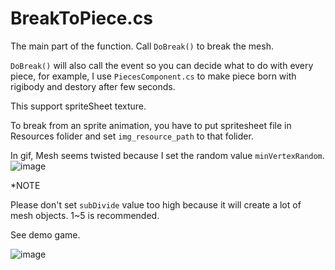 # BreakToPiece.cs
The main part of the function. Call `DoBreak()` to break the mesh.

`DoBreak()` will also call the event so you can decide what to do with every piece, for example, I use `PiecesComponent.cs` to make piece born with rigibody and destory after few seconds.

This support spriteSheet texture.

To break from an sprite animation, you have to put spritesheet file in Resources folider and set `img_resource_path` to that folider.

In gif, Mesh seems twisted because I set the random value `minVertexRandom`.
![image](https://i.imgur.com/QzRMreo.gif) 

*NOTE

Please don't set `subDivide` value too high because it will create a lot of mesh objects. 1~5 is recommended.

See demo game.

![image](https://i.imgur.com/d7fK9f2.gif) 

